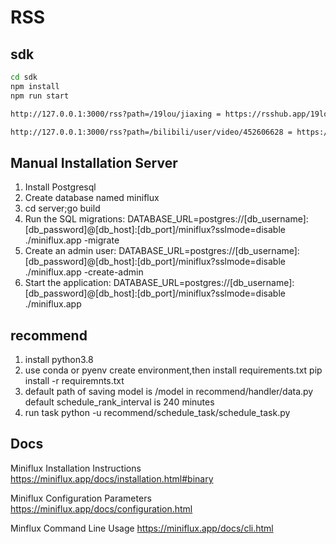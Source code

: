 # RSS

## sdk

```bash
cd sdk
npm install
npm run start

http://127.0.0.1:3000/rss?path=/19lou/jiaxing = https://rsshub.app/19lou/jiaxing

http://127.0.0.1:3000/rss?path=/bilibili/user/video/452606628 = https://rsshub.app/bilibili/user/video/452606628
```

## Manual Installation Server

1. Install Postgresql
2. Create database named miniflux
3. cd server;go build
4. Run the SQL migrations: DATABASE_URL=postgres://[db_username]:[db_password]@[db_host]:[db_port]/miniflux?sslmode=disable ./miniflux.app -migrate
5. Create an admin user: DATABASE_URL=postgres://[db_username]:[db_password]@[db_host]:[db_port]/miniflux?sslmode=disable ./miniflux.app -create-admin
6. Start the application: DATABASE_URL=postgres://[db_username]:[db_password]@[db_host]:[db_port]/miniflux?sslmode=disable ./miniflux.app

## recommend

1. install python3.8
2. use conda or pyenv create environment,then install requirements.txt
   pip install -r requiremnts.txt
3. default path of saving model is /model in recommend/handler/data.py
   default schedule_rank_interval is 240 minutes
4. run task
   python -u recommend/schedule_task/schedule_task.py

## Docs

Miniflux Installation Instructions
https://miniflux.app/docs/installation.html#binary

Miniflux Configuration Parameters
https://miniflux.app/docs/configuration.html

Minflux Command Line Usage
https://miniflux.app/docs/cli.html
